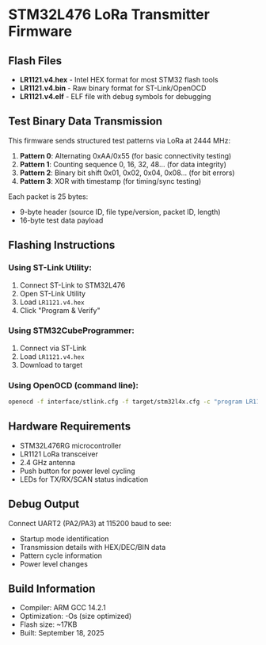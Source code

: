 # STM32L476 LoRa Transmitter Firmware

## Flash Files

- **LR1121.v4.hex** - Intel HEX format for most STM32 flash tools
- **LR1121.v4.bin** - Raw binary format for ST-Link/OpenOCD
- **LR1121.v4.elf** - ELF file with debug symbols for debugging

## Test Binary Data Transmission

This firmware sends structured test patterns via LoRa at 2444 MHz:

1. **Pattern 0**: Alternating 0xAA/0x55 (for basic connectivity testing)
2. **Pattern 1**: Counting sequence 0, 16, 32, 48... (for data integrity)
3. **Pattern 2**: Binary bit shift 0x01, 0x02, 0x04, 0x08... (for bit errors)
4. **Pattern 3**: XOR with timestamp (for timing/sync testing)

Each packet is 25 bytes:
- 9-byte header (source ID, file type/version, packet ID, length)
- 16-byte test data payload

## Flashing Instructions

### Using ST-Link Utility:
1. Connect ST-Link to STM32L476
2. Open ST-Link Utility
3. Load `LR1121.v4.hex` 
4. Click "Program & Verify"

### Using STM32CubeProgrammer:
1. Connect via ST-Link
2. Load `LR1121.v4.hex`
3. Download to target

### Using OpenOCD (command line):
```bash
openocd -f interface/stlink.cfg -f target/stm32l4x.cfg -c "program LR1121.v4.elf verify reset exit"
```

## Hardware Requirements

- STM32L476RG microcontroller
- LR1121 LoRa transceiver 
- 2.4 GHz antenna
- Push button for power level cycling
- LEDs for TX/RX/SCAN status indication

## Debug Output

Connect UART2 (PA2/PA3) at 115200 baud to see:
- Startup mode identification
- Transmission details with HEX/DEC/BIN data
- Pattern cycle information
- Power level changes

## Build Information

- Compiler: ARM GCC 14.2.1
- Optimization: -Os (size optimized)
- Flash size: ~17KB
- Built: September 18, 2025